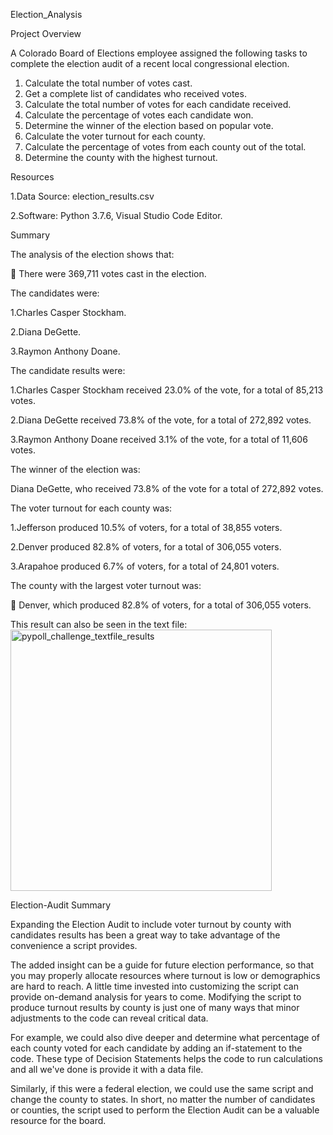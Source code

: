 Election_Analysis

Project Overview

A Colorado Board of Elections employee assigned the following tasks to complete the election audit of a recent local congressional election.

1.	Calculate the total number of votes cast.
2.	Get a complete list of candidates who received votes.
3.	Calculate the total number of votes for each candidate received.
4.	Calculate the percentage of votes each candidate won.
5.	Determine the winner of the election based on popular vote.
6.	Calculate the voter turnout for each county.
7.	Calculate the percentage of votes from each county out of the total.
8.	Determine the county with the highest turnout.

Resources

1.Data Source: election_results.csv

2.Software: Python 3.7.6, Visual Studio Code Editor.

Summary

The analysis of the election shows that:

	There were 369,711 votes cast in the election.

The candidates were:

1.Charles Casper Stockham.

2.Diana DeGette.

3.Raymon Anthony Doane.

The candidate results were:

1.Charles Casper Stockham received 23.0% of the vote, for a total of 85,213 votes.

2.Diana DeGette received 73.8% of the vote, for a total of 272,892 votes.

3.Raymon Anthony Doane received 3.1% of the vote, for a total of 11,606 votes.

The winner of the election was:

  Diana DeGette, who received 73.8% of the vote for a total of 272,892 votes.

The voter turnout for each county was:

1.Jefferson produced 10.5% of voters, for a total of 38,855 voters.

2.Denver produced 82.8% of voters, for a total of 306,055 voters.

3.Arapahoe produced 6.7% of voters, for a total of 24,801 voters.

The county with the largest voter turnout was:

	Denver, which produced 82.8% of voters, for a total of 306,055 voters.

This result can also be seen in the text file:
<img width="418" alt="pypoll_challenge_textfile_results" src="https://user-images.githubusercontent.com/99555513/158088613-40ff99d0-431f-40e8-ac53-7aa46cbfa2ad.png">


Election-Audit Summary

Expanding the Election Audit to include voter turnout by county with candidates results has been a great way to take advantage of the convenience a script provides. 

The added insight can be a guide for future election performance, so that you may properly allocate resources where turnout is low or demographics are hard to reach.
A little time invested into customizing the script can provide on-demand analysis for years to come.
Modifying the script to produce turnout results by county is just one of many ways that minor adjustments to the code can reveal critical data. 

For example, we could also dive deeper and determine what percentage of each county voted for each candidate by adding an if-statement to the code. 
These type of Decision Statements helps the code to run calculations and all we've done is provide it with a data file.

Similarly, if this were a federal election, we could use the same script and change the county to states.
In short, no matter the number of candidates or counties, the script used to perform the Election Audit can be a valuable resource for the board.






